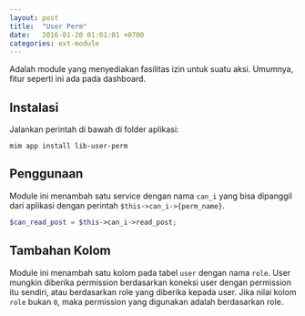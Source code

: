 ```yaml
---
layout: post
title:  "User Perm"
date:   2016-01-20 01:01:01 +0700
categories: ext-module
---
```


Adalah module yang menyediakan fasilitas izin untuk suatu aksi. Umumnya, fitur seperti ini
ada pada dashboard.

## Instalasi

Jalankan perintah di bawah di folder aplikasi:

```
mim app install lib-user-perm
```

## Penggunaan

Module ini menambah satu service dengan nama `can_i` yang bisa dipanggil dari aplikasi
dengan perintah `$this->can_i->{perm_name}`.

```php
$can_read_post = $this->can_i->read_post;
```

## Tambahan Kolom

Module ini menambah satu kolom pada tabel `user` dengan nama `role`. User mungkin
diberika permission berdasarkan koneksi user dengan permission itu sendiri, atau
berdasarkan role yang diberika kepada user. Jika nilai kolom `role` bukan `0`, maka
permission yang digunakan adalah berdasarkan role.